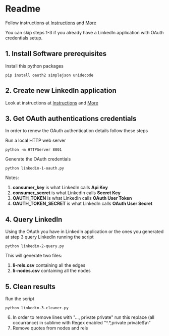 Readme
=============
Follow instructions at [Instructions](https://linkurio.us/linkedin-inmaps-discontinued-visualize-network-now/) and [More](http://allthingsgraphed.com/2014/10/16/your-linkedin-network/)

You can skip steps 1-3 if you already have a LinkedIn application with OAuth credentials setup.

## 1. Install Software prerequisites
Install this python packages

	pip install oauth2 simplejson unidecode


## 2. Create new LinkedIn application
Look at instructions at [Instructions](https://linkurio.us/linkedin-inmaps-discontinued-visualize-network-now/) and [More](http://allthingsgraphed.com/2014/10/16/your-linkedin-network/)


## 3. Get OAuth authentications credentials
In order to renew the OAuth authentication details follow these steps

Run a local HTTP web server

	python -m HTTPServer 8001

Generate the OAuth credentials

	python linkedin-1-oauth.py

Notes:
1. **consumer_key** is what LinkedIn calls **Api Key**
2. **consumer_secret** is what LinkedIn calls **Secret Key**
3. **OAUTH_TOKEN** is what LinkedIn calls **OAuth User Token**
4. **OAUTH_TOKEN_SECRET** is what LinkedIn calls **OAuth User Secret**


## 4. Query LinkedIn
Using the OAuth you have in LinkedIn application or the ones you generated at step 3 query LinkedIn running the script

	python linkedin-2-query.py

This will generate two files:

1. **li-rels.csv** containing all the edges
2. **li-nodes.csv** containing all the nodes


## 5. Clean results
Run the script

	python linkedin-3-cleaner.py

6. In order to remove lines with "..., private private" run this replace (all occurrance) in sublime with Regex enabled "^.*,private private$\n"
7. Remove quotes from nodes and rels